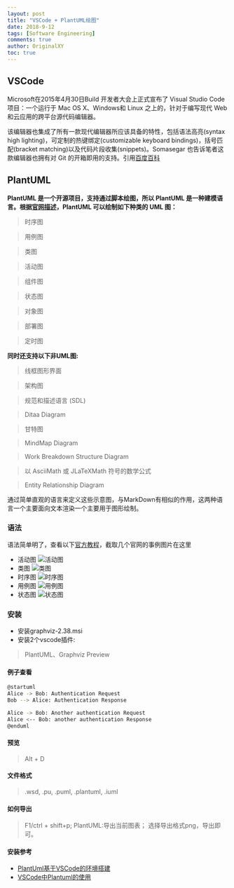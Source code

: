 ```yaml
---
layout: post
title: "VSCode + PlantUML绘图"
date: 2018-9-12
tags: [Software Engineering]
comments: true
author: OriginalXY
toc: true
---
```


## VSCode
Microsoft在2015年4月30日Build 开发者大会上正式宣布了 Visual Studio Code 项目：一个运行于 Mac OS X、Windows和 Linux 之上的，针对于编写现代 Web 和云应用的跨平台源代码编辑器。
<!-- more -->

该编辑器也集成了所有一款现代编辑器所应该具备的特性，包括语法高亮(syntax high lighting)，可定制的热键绑定(customizable keyboard bindings)，括号匹配(bracket matching)以及代码片段收集(snippets)。Somasegar 也告诉笔者这款编辑器也拥有对 Git 的开箱即用的支持。引用[百度百科](https://baike.baidu.com/item/visual%20studio%20code/17514281?fr=aladdin)

## PlantUML
**PlantUML 是一个开源项目，支持通过脚本绘图，所以 PlantUML 是一种建模语言。根据[官网描述](http://plantuml.com/zh/)，PlantUML 可以绘制如下种类的 UML 图：** 

> 时序图

> 用例图

> 类图

> 活动图

> 组件图

> 状态图

> 对象图

> 部署图

> 定时图 

**同时还支持以下非UML图:**
> 线框图形界面

> 架构图

> 规范和描述语言 (SDL)

> Ditaa Diagram

> 甘特图

> MindMap Diagram

> Work Breakdown Structure Diagram

> 以 AsciiMath 或 JLaTeXMath 符号的数学公式 

> Entity Relationship Diagram  

通过简单直观的语言来定义这些示意图，与MarkDown有相似的作用，这两种语言一个主要面向文本渲染一个主要用于图形绘制。

### 语法

语法简单明了，查看以下[官方教程](http://plantuml.com/zh/sequence-diagram)，截取几个官网的事例图片在这里

- 活动图
![活动图](https://originalxy.github.io/images/2018-9-12-VScode_PlantUML/活动图.png)
- 类图
![类图](https://originalxy.github.io/images/2018-9-12-VScode_PlantUML/类图.png)
- 时序图
![时序图](https://originalxy.github.io/images/2018-9-12-VScode_PlantUML/时序图.png)
- 用例图
![用例图](https://originalxy.github.io/images/2018-9-12-VScode_PlantUML/用例图.png)
- 状态图
![状态图](https://originalxy.github.io/images/2018-9-12-VScode_PlantUML/状态图.png)

### 安装
- 安装graphviz-2.38.msi
- 安装2个vscode插件:
> PlantUML、Graphviz Preview

#### 例子查看
```bash
@startuml
Alice -> Bob: Authentication Request
Bob --> Alice: Authentication Response

Alice -> Bob: Another authentication Request
Alice <-- Bob: another authentication Response
@enduml
```
#### 预览
> Alt + D

#### 文件格式
> .wsd, .pu, .puml, .plantuml, .iuml

#### 如何导出
> F1/ctrl + shift+p; PlantUML:导出当前图表；
> 选择导出格式png，导出即可。

#### 安装参考
- [PlantUml基于VSCode的环境搭建](https://blog.csdn.net/xiaozhengchenxxm/article/details/82861433)
- [VSCode中Plantuml的使用](https://www.jianshu.com/p/5c7bc062aa2b)

